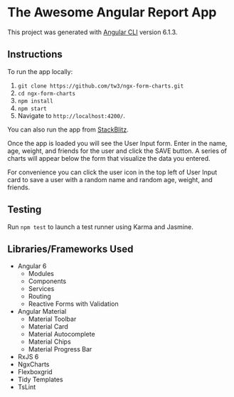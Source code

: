 

# The Awesome Angular Report App

This project was generated with [Angular CLI](https://github.com/angular/angular-cli) version 6.1.3.

## Instructions

To run the app locally:

1. `git clone https://github.com/tw3/ngx-form-charts.git`
2. `cd ngx-form-charts`
3. `npm install`
4. `npm start`
5. Navigate to `http://localhost:4200/`.

You can also run the app from [StackBlitz](https://stackblitz.com/github/tw3/ngx-form-charts).

Once the app is loaded you will see the User Input form.  Enter in the name, age, weight, and friends for the user and click the SAVE button.  A series of charts will appear below the form that visualize the data you entered.

For convenience you can click the user icon in the top left of User Input card to save a user with a random name and random age, weight, and friends. 

## Testing

Run `npm test` to launch a test runner using Karma and Jasmine.

## Libraries/Frameworks Used

 - Angular 6
	 - Modules
	 - Components
	 - Services
	 - Routing
	 - Reactive Forms with Validation
 - Angular Material
	 - Material Toolbar
	 - Material Card
	 - Material Autocomplete
	 - Material Chips
	 - Material Progress Bar
 - RxJS 6
 - NgxCharts
 - Flexboxgrid
 - Tidy Templates
 - TsLint
 
